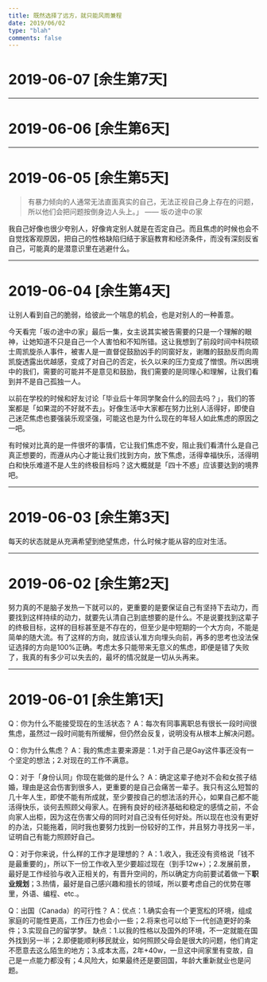 ```yaml
---
title: 既然选择了远方，就只能风雨兼程
date: 2019/06/02
type: "blah"
comments: false
---
```



# 2019-06-07 [余生第7天]

---
# 2019-06-06 [余生第6天]

---
# 2019-06-05 [余生第5天]
>有暴力倾向的人通常无法直面真实的自己，无法正视自己身上存在的问题，所以他们会把问题按倒身边人头上。」
—— 坂の途中の家

我自己好像也很少夸别人，好像肯定别人就是在否定自己。而且焦虑的时候也会不自觉找客观原因，把自己的性格缺陷归结于家庭教育和经济条件，而没有深刻反省自己，可能真的是潜意识里在逃避什么。

---
# 2019-06-04 [余生第4天]
让别人看到自己的脆弱，给彼此一个喘息的机会，也是对别人的一种善意。

今天看完「坂の途中の家」最后一集，女主说其实被告需要的只是一个理解的眼神，让她知道不只是自己一个人害怕和不知所错。这让我想到了前段时间中科院硕士周凯旋杀人事件，被害人是一直督促鼓励凶手的同窗好友，谢雕的鼓励反而向周凯旋透露出优越感，变成了对自己的否定，长久以来的压力变成了憎恨。所以困境中的我们，需要的可能并不是意见和鼓励，我们需要的是同理心和理解，让我们看到并不是自己孤独一人。

以前在学校的时候和好友讨论「毕业后十年同学聚会什么的回去吗？」，我们的答案都是「如果混的不好就不去」。好像生活中大家都在努力比别人活得好，即使自己迷茫焦虑也要强装乐观坚强，可能这也是为什么现在的年轻人如此焦虑的原因之一吧。

有时候对比真的是一件很坏的事情，它让我们焦虑不安，阻止我们看清什么是自己真正想要的，而遵从内心才能让我们找到方向，放下焦虑，活得幸福快乐，活得明白和快乐难道不是人生的终极目标吗？这大概就是「四十不惑」应该要达到的境界吧。

---
# 2019-06-03 [余生第3天]
每天的状态就是从充满希望到绝望焦虑，什么时候才能从容的应对生活。

---
# 2019-06-02 [余生第2天]
努力真的不是脑子发热一下就可以的，更重要的是要保证自己有坚持下去动力，而要找到这样持续的动力，就要先认清自己到底想要的是什么。不是说要找到这辈子的终极目标，这样的目标甚至是不存在的，但至少是中短期的一个大方向，不能是简单的随大流。有了这样的方向，就应该认准方向埋头向前，再多的思考也没法保证选择的方向是100%正确。考虑太多只能带来无意义的焦虑，即便是错了失败了，我真的有多少可以失去的，最坏的情况就是一切从头再来。

--- 
# 2019-06-01 [余生第1天]
Q：你为什么不能接受现在的生活状态？
A：每次有同事离职总有很长一段时间很焦虑，虽然过一段时间能有所缓解，但仍然会反复，说明没有从根本上解决问题。

Q：你为什么焦虑？
A：我的焦虑主要来源是：1.对于自己是Gay这件事还没有一个坚定的想法；2.对现在的工作不满意。

Q：对于「身份认同」你现在能做的是什么？
A：确定这辈子绝对不会和女孩子结婚，理由是这会伤害到很多人，更重要的是自己会痛苦一辈子。我只有这么短暂的几十年人生，即使不能有所成就，至少要按自己的想法活的开心，如果自己都不能活得快乐，谈何去照顾父母家人。在拥有良好的经济基础和稳定的感情之前，不会向家人出柜，因为这在伤害父母的同时对自己没有任何好处。所以现在也没有更好的办法，只能拖着，同时我也要努力找到一份较好的工作，并且努力寻找另一半，证明自己有能力照顾好自己。

Q：对于你来说，什么样的工作才是理想的？
A：1.收入，我还没有资格说「钱不是最重要的」，所以下一份工作收入至少要超过现在（到手12w+）；2.发展前景，最好是工作经验与收入正相关的，有晋升空间的，所以确定方向前要试着做一下**职业规划**；3.热情，最好是自己感兴趣和擅长的领域，所以要考虑自己的优势在哪里，外语、编程、etc.。

Q：出国（Canada）的可行性？
A：优点：1.确实会有一个更宽松的环境，组成家庭的可能性更高，工作压力也会小一些；2.将来也可以给下一代创造更好的条件；3.实现自己的留学梦。
缺点：1.以我的性格以及国外的环境，不一定就能在国外找到另一半；2.即便能顺利移民就业，如何照顾父母会是很大的问题，他们肯定不愿意去这么陌生的地方；3.成本太高，2年+40w，一旦这中间家里有变故，自己是一点能力都没有；4.风险大，如果最终还是要回国，年龄大重新就业也是问题。